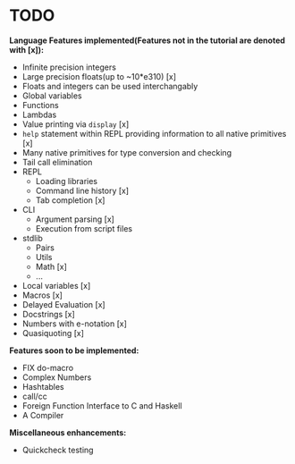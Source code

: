 # TODO

**Language Features implemented(Features not in the tutorial are denoted with [x]):**
* Infinite precision integers
* Large precision floats(up to ~10\*e310) [x]
* Floats and integers can be used interchangably
* Global variables
* Functions
* Lambdas
* Value printing via `display` [x]
* `help` statement within REPL providing information to all native primitives [x]
* Many native primitives for type conversion and checking
* Tail call elimination
* REPL
  * Loading libraries
  * Command line history [x]
  * Tab completion [x]
* CLI
  * Argument parsing [x]
  * Execution from script files
* stdlib
  * Pairs
  * Utils
  * Math [x]
  * ...
* Local variables [x]
* Macros [x]
* Delayed Evaluation [x]
* Docstrings [x]
* Numbers with e-notation [x]
* Quasiquoting [x]

**Features soon to be implemented:**
* FIX do-macro
* Complex Numbers
* Hashtables
* call/cc
* Foreign Function Interface to C and Haskell
* A Compiler

**Miscellaneous enhancements:**
* Quickcheck testing

